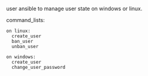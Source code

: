 user ansible to manage user state on windows or linux.

command_lists:
    
    on linux:
      create_user
      ban_user
      unban_user
    
    on windows:
      create_user
      change_user_password
